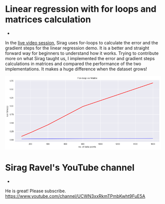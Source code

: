 # Linear regression with for loops and matrices calculation
-
In the [live video session](https://www.youtube.com/watch?v=uwwWVAgJBcM&list=PL2-dafEMk2A7mfQDsEcmxxtxgFEZg0bW-&index=13), Sirag uses for-loops to calculate the error and the gradient steps for the linear regression demo. It is a better and straight forward way for beginners to understand how it works. Trying to contribute more on what Sirag taught us, I implemented the error and gradient steps calculations in matrices and compared the performance of the two implementations. It makes a huge difference when the dataset grows!

![comparison][chart]

[chart]: https://github.com/patricianist/linear_regression_loop_vs_matrix/blob/master/ah2oAAAAASUVORK5CYII%3D.png


# Sirag Ravel's YouTube channel
-
He is great! Please subscribe.
https://www.youtube.com/channel/UCWN3xxRkmTPmbKwht9FuE5A
